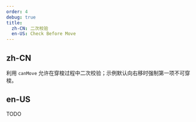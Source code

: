 ```yaml
---
order: 4
debug: true
title:
  zh-CN: 二次校验
  en-US: Check Before Move
---
```


## zh-CN

利用 `canMove` 允许在穿梭过程中二次校验；示例默认向右移时强制第一项不可穿梭。

## en-US

TODO

